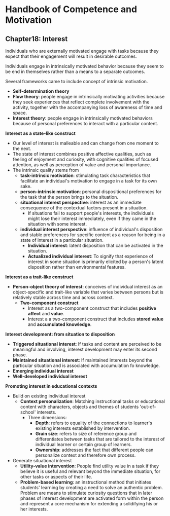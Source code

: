 # Handbook of Competence and Motivation


## Chapter18: Interest

Individuals who are externally motivated engage with tasks because they expect that their engagement will result in desirable outcomes.

Individuals engage in intrinsically motivated behavior because they seem to be end in themselves rather than a means to a separate outcomes.

Several frameworks came to include concept of intrinsic motivation.
* **Self-determination theory**
* **Flow theory**: people engage in intrinsically motivating activities because they seek experiences that reflect complete involvement with the activity, together with the accompanying loss of awareness of time and space.
* **Interest theory**: people engage in intrinsically motivated behaviors because of personal preferences to interact with a particular content.

**Interest as a state-like construct**
* Our level of interest is malleable and can change from one moment to the next.
* The state of interest combines positive affective qualities, such as feeling of enjoyment and curiosity, with cognitive qualities of focused attention, as well as perception of value and personal importance.
* The intrinsic quality stems from
	* **task-intrinsic motivation**: stimulating task characteristics that facilitate an individual's motivation to  engage in a task for its own sake.
	* **person-intrinsic motivation**: personal dispositional preferences for the task that the person brings to the situation.
	* **situational interest perspective**: interest as an immediate consequence of the contextual factors present in a situation.
		* If situations fail to support people's interests, the individuals might lose their interest immediately, even if they came in the situation with some interest.
	* **individual interest perspective**: influence of individual's disposition and stable preferences for specific content as a reason for being in a state of interest in a particular situation.
		* **Individual interest**: latent disposition that can be activated in the situation.
		* **Actualized individual interest**: To signify that experience of interest in some situation is primarily elicited by a person's latent disposition rather than environmental features.

**Interest as a trait-like construct**
* **Person-object theory of interest**: conceives of individual interest as an object-specific and trait-like variable that varies between persons but is relatively stable across time and across context.
	* **Two-component construct**
		* Interest as a two-component construct that includes **positive affect** and **value**.
		* Interest a a two-component construct that includes **stored value** and **accumulated knowledge**.

**Interest development: from situation to disposition**
* **Triggered situational interest**: If tasks and content are perceived to be meaningful and involving, interest development may enter its second phase.
*  **Maintained situational interest**: If maintained interests beyond the particular situation and is associated with accumulation fo knowledge.
*  **Emerging individual interest**
* **Well-developed individual interest**

**Promoting interest in educational contexts**
* Build on existing individual interest
	* **Context personalization**: Matching instructional tasks or educational content with characters, objects and themes of students 'out-of-school' interests.
		* Three dimensions:
			* **Depth**: refers to equality of the connections to learner's existing interests established by intervention.
			* **Grain size**: refers to size of reference group and differentiates between tasks that are tailored to the interest of individual learner or certain group of learners.
			* **Ownership**: addresses the fact that different people can personalize context and therefore own process.
* Generate situational interest
	* **Utility-value intervention**: People find utility value in a task if they believe it is useful and relevant beyond the immediate situation, for other tasks or aspects of their life.
	* **Problem-based learning**: an instructional method that initiates students' learning by creating a need to solve an authentic problem. Problem are means to stimulate curiosity questions that in later phases of interest development are activated form within the person and represent a core mechanism for extending a solidifying his or her interests.
